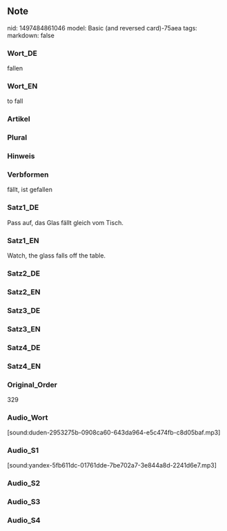 ## Note
nid: 1497484861046
model: Basic (and reversed card)-75aea
tags: 
markdown: false

### Wort_DE
fallen

### Wort_EN
to fall

### Artikel


### Plural


### Hinweis


### Verbformen
fällt, ist gefallen

### Satz1_DE
Pass auf, das Glas fällt gleich vom Tisch.

### Satz1_EN
Watch, the glass falls off the table.

### Satz2_DE


### Satz2_EN


### Satz3_DE


### Satz3_EN


### Satz4_DE


### Satz4_EN


### Original_Order
329

### Audio_Wort
[sound:duden-2953275b-0908ca60-643da964-e5c474fb-c8d05baf.mp3]

### Audio_S1
[sound:yandex-5fb611dc-01761dde-7be702a7-3e844a8d-2241d6e7.mp3]

### Audio_S2


### Audio_S3


### Audio_S4

